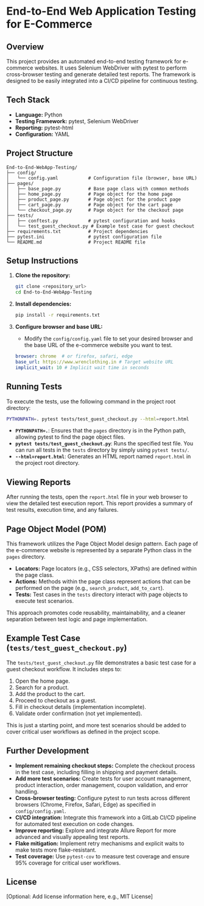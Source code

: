 # End-to-End Web Application Testing for E-Commerce

## Overview

This project provides an automated end-to-end testing framework for e-commerce websites. It uses Selenium WebDriver with pytest to perform cross-browser testing and generate detailed test reports. The framework is designed to be easily integrated into a CI/CD pipeline for continuous testing.

## Tech Stack

- **Language:** Python
- **Testing Framework:** pytest, Selenium WebDriver
- **Reporting:** pytest-html
- **Configuration:** YAML

## Project Structure

```
End-to-End-WebApp-Testing/
├── config/
│   └── config.yaml           # Configuration file (browser, base URL)
├── pages/
│   ├── base_page.py          # Base page class with common methods
│   ├── home_page.py          # Page object for the home page
│   ├── product_page.py       # Page object for the product page
│   ├── cart_page.py          # Page object for the cart page
│   └── checkout_page.py      # Page object for the checkout page
├── tests/
│   ├── conftest.py           # pytest configuration and hooks
│   └── test_guest_checkout.py # Example test case for guest checkout
├── requirements.txt          # Project dependencies
├── pytest.ini                # pytest configuration file
└── README.md                 # Project README file
```

## Setup Instructions

1. **Clone the repository:**
   ```bash
   git clone <repository_url>
   cd End-to-End-WebApp-Testing
   ```

2. **Install dependencies:**
   ```bash
   pip install -r requirements.txt
   ```

3. **Configure browser and base URL:**
   - Modify the `config/config.yaml` file to set your desired browser and the base URL of the e-commerce website you want to test.

   ```yaml
   browser: chrome  # or firefox, safari, edge
   base_url: https://www.wrenclothing.in # Target website URL
   implicit_wait: 10 # Implicit wait time in seconds
   ```

## Running Tests

To execute the tests, use the following command in the project root directory:

```bash
PYTHONPATH=. pytest tests/test_guest_checkout.py --html=report.html
```

- **`PYTHONPATH=.`**:  Ensures that the `pages` directory is in the Python path, allowing pytest to find the page object files.
- **`pytest tests/test_guest_checkout.py`**: Runs the specified test file. You can run all tests in the `tests` directory by simply using `pytest tests/`.
- **`--html=report.html`**: Generates an HTML report named `report.html` in the project root directory.

## Viewing Reports

After running the tests, open the `report.html` file in your web browser to view the detailed test execution report. This report provides a summary of test results, execution time, and any failures.

## Page Object Model (POM)

This framework utilizes the Page Object Model design pattern. Each page of the e-commerce website is represented by a separate Python class in the `pages` directory.

- **Locators:** Page locators (e.g., CSS selectors, XPaths) are defined within the page class.
- **Actions:** Methods within the page class represent actions that can be performed on the page (e.g., `search_product`, `add_to_cart`).
- **Tests:** Test cases in the `tests` directory interact with page objects to execute test scenarios.

This approach promotes code reusability, maintainability, and a cleaner separation between test logic and page implementation.

## Example Test Case (`tests/test_guest_checkout.py`)

The `tests/test_guest_checkout.py` file demonstrates a basic test case for a guest checkout workflow. It includes steps to:

1. Open the home page.
2. Search for a product.
3. Add the product to the cart.
4. Proceed to checkout as a guest.
5. Fill in checkout details (implementation incomplete).
6. Validate order confirmation (not yet implemented).

This is just a starting point, and more test scenarios should be added to cover critical user workflows as defined in the project scope.

## Further Development

- **Implement remaining checkout steps:** Complete the checkout process in the test case, including filling in shipping and payment details.
- **Add more test scenarios:** Create tests for user account management, product interaction, order management, coupon validation, and error handling.
- **Cross-browser testing:** Configure pytest to run tests across different browsers (Chrome, Firefox, Safari, Edge) as specified in `config/config.yaml`.
- **CI/CD integration:** Integrate this framework into a GitLab CI/CD pipeline for automated test execution on code changes.
- **Improve reporting:** Explore and integrate Allure Report for more advanced and visually appealing test reports.
- **Flake mitigation:** Implement retry mechanisms and explicit waits to make tests more flake-resistant.
- **Test coverage:** Use `pytest-cov` to measure test coverage and ensure 95% coverage for critical user workflows.

## License

[Optional: Add license information here, e.g., MIT License]
